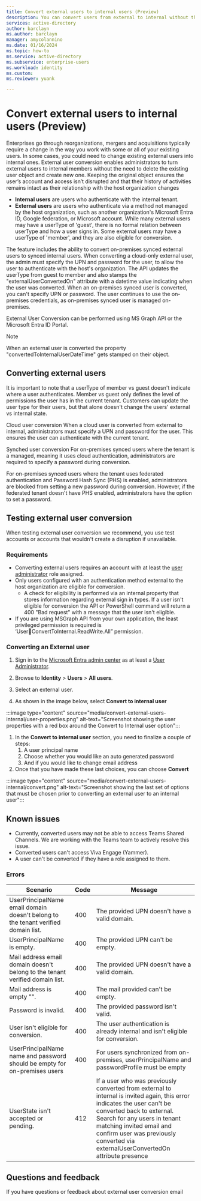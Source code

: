 ```yaml
---
title: Convert external users to internal users (Preview)
description: You can convert users from external to internal without the need to recreate them.
services: active-directory 
author: barclayn
ms.author: barclayn
manager: amycolannino
ms.date: 01/16/2024
ms.topic: how-to
ms.service: active-directory
ms.subservice: enterprise-users
ms.workload: identity
ms.custom: 
ms.reviewer: yuank

---
```


# Convert external users to internal users (Preview)

Enterprises go through reorganizations, mergers and acquisitions typically require a change in the way you work with some or all of your existing users. In some cases, you could need to change existing external users into internal ones. External user conversion enables administrators to turn external users to internal members without the need to delete the existing user object and create new one. Keeping the original object ensures the 
user’s account and access isn’t disrupted and that their history of activities remains intact as their relationship with the host organization changes

- **Internal users** are users who authenticate with the internal tenant.
- **External users** are users who authenticate via a method not managed by the host organization, such as another organization's Microsoft Entra ID, Google federation, or Microsoft account. While many external users may have a userType of 'guest', there is no formal relation between userType and how a user signs in. Some external users may have a userType of 'member', and they are also eligible for conversion.

The feature includes the ability to convert on-premises synced external users to synced internal users. When converting a cloud-only external user, the admin must specify the UPN and password for the user, to allow the user to authenticate with the host's organization. The API updates the userType from guest to member and also stamps the "externalUserConvertedOn" attribute with a datetime value indicating when the user was converted. When an on-premises synced user is converted, you can't specify UPN or password. The user continues to use the on-premises credentials, as on-premises synced user is managed on-premises.

External User Conversion can be performed using MS Graph API or the Microsoft Entra ID Portal.


>[!NOTE]
> When an external user is converted the property "convertedToInternalUserDateTime" gets stamped on their object.

## Converting external users

It is important to note that a userType of member vs guest doesn't indicate where a user authenticates. Member vs guest only defines the level of permissions the user has in the current tenant. Customers can update the user type for their users, but that alone doesn't change the users' external vs internal state.

Cloud user conversion
When a cloud user is converted from external to internal, administrators must specify a UPN and password for the user. This ensures the user can authenticate with the current tenant.

Synched user conversion
For on-premises synced users where the tenant is a managed, meaning it uses cloud authentication, administrators are required to specify a password during conversion.

For on-premises synced users where the tenant uses federated authentication and Password Hash Sync (PHS) is enabled, administrators are blocked from setting a new password during conversion. However, if the federated tenant doesn't have PHS enabled, administrators have the option to set a password.


## Testing external user conversion

When testing external user conversion we recommend, you use test accounts or accounts that wouldn't create a disruption if unavailable.

### Requirements

- Converting external users requires an account with at least the [user administrator](~/identity/role-based-access-control/permissions-reference.md#user-administrator)
role assigned.
- Only users configured with an authentication method external to the host organization are eligible for conversion. 
    - A check for eligibility is performed via an internal property that stores information regarding external sign in types. If a user isn't eligible for conversion the API or PowerShell command will return a 400 "Bad request" with a message that the user isn't eligible.
- If you are using MSGraph API from your own application, the least privileged permission is required is ‘UserConvertToInternal.ReadWrite.All” permission.

### Converting an External user


1. Sign in to the [Microsoft Entra admin center](https://entra.microsoft.com) as at least a [User Administrator](~/identity/role-based-access-control/permissions-reference.md#user-administrator).

1. Browse to **Identity** > **Users** > **All users**.

1. Select an external user.
1. As shown in the image below, select **Convert to internal user**

:::image type="content" source="media/convert-external-users-internal/user-properties.png" alt-text="Screenshot showing the user properties with a red box around the Convert to Internal user option":::

1. In the **Convert to internal user** section, you need to finalize a couple of steps:
    1. A user principal name
    1. Choose whether you would like an auto generated password 
    1. And if you would like to change email address
1. Once that you have made these last choices, you can choose **Convert**

:::image type="content" source="media/convert-external-users-internal/convert.png" alt-text="Screenshot showing the last set of options that must be chosen prior to converting an external user to an internal user":::


## Known issues

- Currently, converted users may not be able to access Teams Shared Channels. We are working 
with the Teams team to actively resolve this issue.
- Converted users can't access Viva Engage (Yammer).
- A user can't be converted if they have a role assigned to them.

### Errors

| Scenario | Code | Message |
| --- | --- | --- |
| UserPrincipalName email domain doesn't belong to the tenant verified domain list. | 400 | The provided UPN doesn't have a valid domain. |
| UserPrincipalName is empty. | 400 | The provided UPN can't be empty. |
| Mail address email domain doesn't belong to the tenant verified domain list. | 400 | The provided UPN doesn't have a valid domain. |
| Mail address is empty "". | 400 | The mail provided can't be empty. |
| Password is invalid. | 400 | The provided password isn't valid. |
| User isn't eligible for conversion. | 400 | The user authentication is already internal and isn't eligible for conversion. |
| UserPrincipalName name and password should be empty for on-premises users | 400 | For users synchronized from on-premises, userPrincipalName and passwordProfile must be empty |
| UserState isn't accepted or pending. | 412 | If a user who was previously converted from external to internal is invited again, this error indicates the user can't be converted back to external. Search for any users in tenant matching invited email and confirm user was previously converted via externalUserConvertedOn attribute presence |


## Questions and feedback

If you have questions or feedback about external user conversion email 